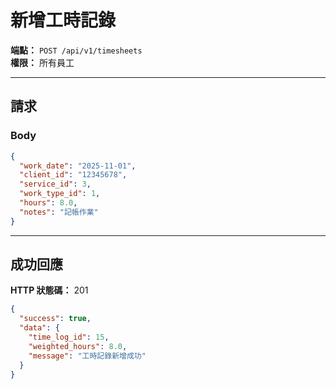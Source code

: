 # 新增工時記錄

**端點：** `POST /api/v1/timesheets`  
**權限：** 所有員工

---

## 請求

### Body
```json
{
  "work_date": "2025-11-01",
  "client_id": "12345678",
  "service_id": 3,
  "work_type_id": 1,
  "hours": 8.0,
  "notes": "記帳作業"
}
```

---

## 成功回應

**HTTP 狀態碼：** 201

```json
{
  "success": true,
  "data": {
    "time_log_id": 15,
    "weighted_hours": 8.0,
    "message": "工時記錄新增成功"
  }
}
```


